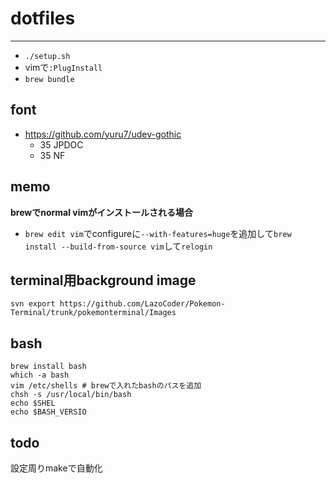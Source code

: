 # dotfiles

----

- `./setup.sh`
- vimで`:PlugInstall`
- `brew bundle`

## font

- https://github.com/yuru7/udev-gothic
  - 35 JPDOC
  - 35 NF


## memo

**brewでnormal vimがインストールされる場合**

- `brew edit vim`でconfigureに`--with-features=huge`を追加して`brew install --build-from-source vim`して`relogin`

## terminal用background image

`svn export https://github.com/LazoCoder/Pokemon-Terminal/trunk/pokemonterminal/Images`

## bash

```
brew install bash
which -a bash
vim /etc/shells # brewで入れたbashのパスを追加
chsh -s /usr/local/bin/bash
echo $SHEL
echo $BASH_VERSIO
```

## todo

設定周りmakeで自動化


